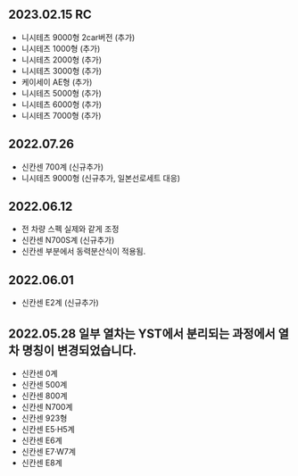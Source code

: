 2023.02.15 RC
-----
* 니시테츠 9000형 2car버전 (추가)
* 니시테츠 1000형 (추가)
* 니시테츠 2000형 (추가)
* 니시테츠 3000형 (추가)
* 케이세이 AE형 (추가)
* 니시테츠 5000형 (추가)
* 니시테츠 6000형 (추가)
* 니시테츠 7000형 (추가)

2022.07.26
-----
* 신칸센 700계 (신규추가)
* 니시테츠 9000형 (신규추가, 일본선로세트 대응)

2022.06.12
-----
* 전 차량 스펙 실제와 같게 조정
* 신칸센 N700S계 (신규추가)
* 신칸센 부분에서 동력분산식이 적용됨.

2022.06.01
-----
* 신칸센 E2계 (신규추가)

2022.05.28
일부 열차는 YST에서 분리되는 과정에서 열차 명칭이 변경되었습니다.
-----
* 신칸센 0계
* 신칸센 500계
* 신칸센 800계
* 신칸센 N700계
* 신칸센 923형
* 신칸센 E5·H5계
* 신칸센 E6계
* 신칸센 E7·W7계
* 신칸센 E8계
